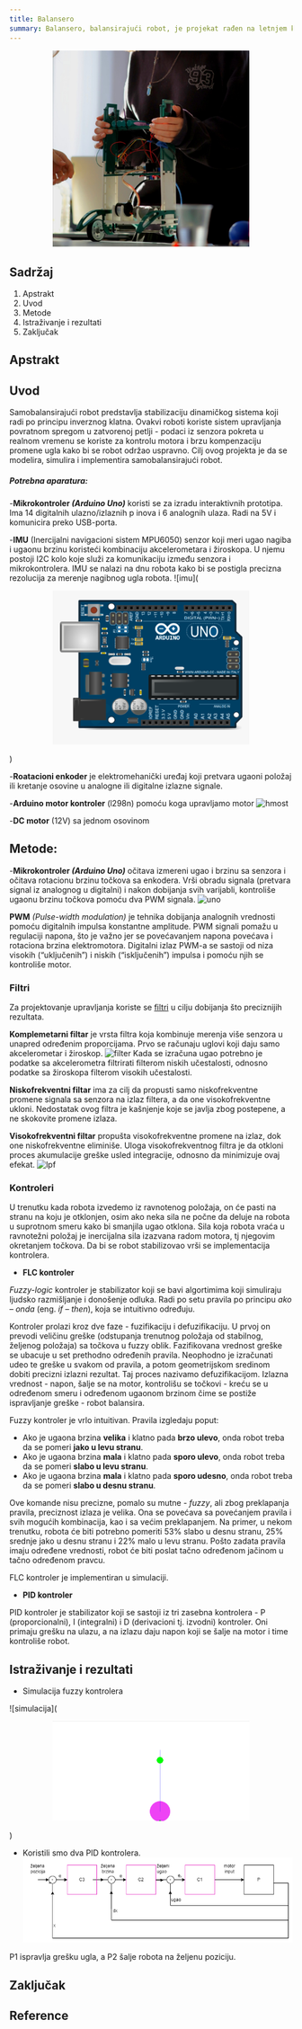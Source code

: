 ```yaml
---
title: Balansero
summary: Balansero, balansirajući robot, je projekat rađen na letnjem kampu 2022. godine od Katarine Nedić i Anđele Pantelić.
---
```

  <p align="center">
  <img src="https://github.com/pfe-rs/izvestaji/blob/radna_verzija/static/images/2022/balansero/robot.jpg" width="350">
  </p>


## Sadržaj

1. Apstrakt
2. Uvod
4. Metode
5. Istraživanje i rezultati
6. Zaključak


## Apstrakt


## Uvod 

Samobalansirajući robot predstavlja stabilizaciju dinamičkog sistema koji radi po principu inverznog klatna. Ovakvi roboti koriste sistem upravljanja povratnom spregom u zatvorenoj petlji - podaci iz senzora pokreta u realnom vremenu se koriste za kontrolu motora i brzu kompenzaciju promene ugla kako bi se robot održao uspravno.
Cilj ovog projekta je da se modelira, simulira i implementira samobalansirajući robot.

##### *Potrebna aparatura:*

-**Mikrokontroler _(Arduino Uno)_** koristi se za izradu interaktivnih prototipa. Ima 14 digitalnih ulazno/izlaznih p inova i 6 analognih ulaza. Radi na 5V i komunicira preko USB-porta.

-**IMU** (Inercijalni navigacioni sistem MPU6050) senzor koji meri ugao nagiba i ugaonu brzinu koristeći
kombinaciju akcelerometara i žiroskopa. U njemu postoji I2C kolo koje služi za komunikaciju između senzora i mikrokontrolera. IMU se nalazi na dnu robota kako bi se postigla precizna rezolucija za merenje nagibnog ugla robota.
![imu](
    <p align="center">
  <img src="https://github.com/pfe-rs/izvestaji/blob/radna_verzija/static/images/2022/balansero/uno.png" width="350">
  
</p>
)

-**Roatacioni enkoder** je elektromehanički uređaj koji pretvara ugaoni položaj ili kretanje osovine u analogne ili digitalne izlazne signale.


-**Arduino motor kontroler** (l298n) pomoću koga upravljamo motor
![hmost](images\2022\balansero\l298n.jpg)

-**DC motor** (12V) sa jednom osovinom   

## Metode:

-**Mikrokontroler _(Arduino Uno)_** očitava izmereni ugao i brzinu sa senzora i očitava
rotacionu brzinu točkova sa enkodera. Vrši obradu signala (pretvara signal iz analognog u
digitalni) i nakon dobijanja svih varijabli, kontroliše ugaonu brzinu točkova pomoću dva PWM signala.
![uno](images\2022\balansero\uno.jpg)

**PWM** _(Pulse-width modulation)_ je tehnika dobijanja analognih vrednosti pomoću digitalnih impulsa konstantne amplitude. PWM signali pomažu u regulaciji napona, što je važno jer se povećavanjem napona povećava i rotaciona brzina elektromotora. Digitalni izlaz PWM-a se sastoji od niza visokih (“uključenih”) i niskih (“isključenih”) impulsa i pomoću njih se kontroliše motor.

### Filtri

Za projektovanje upravljanja koriste se [filtri](https://sr.wikipedia.org/wiki/Elektronski_filtar/) u cilju dobijanja što preciznijih rezultata.

**Komplemetarni filtar** je vrsta filtra
koja kombinuje merenja više senzora u unapred
određenim proporcijama. Prvo se računaju uglovi koji daju samo akcelerometar i žiroskop.
![filter](images\2022\balansero\komplementarni.png) Kada se izračuna ugao potrebno je podatke sa
akcelerometra filtrirati filterom niskih učestalosti, odnosno podatke sa žiroskopa filterom
visokih učestalosti.

**Niskofrekventni filtar** ima za cilj da propusti samo niskofrekventne promene signala sa senzora na izlaz filtera, a da one visokofrekventne ukloni. Nedostatak
ovog filtra je kašnjenje koje se javlja zbog postepene, a ne skokovite promene izlaza.

**Visokofrekventni filtar** propušta
visokofrekventne promene na izlaz, dok one niskofrekventne eliminiše. Uloga visokofrekventnog filtra je da otkloni proces akumulacije greške usled integracije, odnosno da minimizuje ovaj efekat.
![lpf](images\2022\balansero\lpf.png)


### Kontroleri

U trenutku kada robota izvedemo iz ravnotenog položaja, on će pasti na stranu na koju je otklonjen, osim ako neka sila ne počne da deluje na robota u suprotnom smeru kako bi smanjila ugao otklona. Sila koja robota vraća u ravnotežni položaj je inercijalna sila izazvana radom motora, tj njegovim okretanjem točkova. Da bi se robot stabilizovao vrši se implementacija kontrolera. 

- **FLC kontroler**

_Fuzzy-logic_ kontroler je stabilizator koji se bavi algortimima koji simuliraju ljudsko razmišljanje i donošenje odluka. Radi po setu pravila po principu *ako – onda* (eng. *if – then*), koja se intuitivno određuju. 

Kontroler prolazi kroz dve faze - fuzifikaciju i defuzifikaciju. U prvoj on prevodi veličinu greške (odstupanja trenutnog položaja od stabilnog, željenog položaja) sa točkova u fuzzy oblik. Fazifikovana vrednost greške se ubacuje u set prethodno određenih pravila. Neophodno je izračunati udeo te greške u svakom od pravila, a potom geometrijskom sredinom dobiti precizni izlazni rezultat. Taj proces nazivamo defuzifikacijom. Izlazna vrednost - napon, šalje se na motor, kontrolišu se točkovi - kreću se u određenom smeru i određenom ugaonom brzinom čime se postiže ispravljanje greške - robot  balansira. 
 
Fuzzy kontroler je vrlo intuitivan. Pravila izgledaju poput: 
- Ako je ugaona brzina **velika** i klatno pada **brzo ulevo**, onda robot treba da se pomeri **jako u levu stranu**. 
- Ako je ugaona brzina **mala** i klatno pada **sporo ulevo**, onda robot treba da se pomeri **slabo u levu stranu**. 
- Ako je ugaona brzina **mala** i klatno pada **sporo udesno**, onda robot treba da se pomeri **slabo u desnu stranu**. 

Ove komande nisu precizne, pomalo su mutne - *fuzzy*, ali zbog preklapanja pravila, preciznost izlaza je velika. Ona se povećava sa povećanjem pravila i svih mogućih kombinacija, kao i sa većim preklapanjem. Na primer, u nekom trenutku, robota će biti potrebno pomeriti 53% slabo u desnu stranu, 25% srednje jako u desnu stranu i 22% malo u levu stranu. Pošto zadata pravila imaju određene vrednosti, robot će biti poslat tačno određenom jačinom u tačno određenom pravcu. 
 
FLC kontroler je implementiran u simulaciji. 


- **PID kontroler**

PID kontroler je stabilizator koji se sastoji iz tri zasebna kontrolera - P (proporcionalni), I (integralni) i D (derivacioni tj. izvodni) kontroler. Oni primaju grešku na ulazu, a na izlazu daju napon koji se šalje na motor i time kontroliše robot.


## Istraživanje i rezultati

- Simulacija fuzzy kontrolera

![simulacija]( <p align="center">
  <img src="https://github.com/pfe-rs/izvestaji/blob/radna_verzija/static/images/2022/balansero/fuzzy%20simulacija.gif" width="350">
  </p>)



- Koristili smo dva PID kontrolera.
![PID kontroleri](https://github.com/pfe-rs/izvestaji/blob/radna_verzija/static/images/2022/balansero/pid-blocks.png)

P1 ispravlja grešku ugla, a P2 šalje robota na željenu poziciju. 

## Zaključak

## Reference







